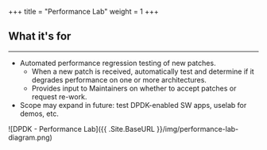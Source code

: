 +++
title = "Performance Lab"
weight = 1
+++

## What it's for
----

- Automated performance regression testing of new patches.
  - When a new patch is received, automatically test and determine if it degrades performance on one or more architectures.
  - Provides input to Maintainers on whether to accept patches or request re-work.
- Scope may expand in future: test DPDK-enabled SW apps, uselab for demos, etc.

![DPDK - Performance Lab]({{ .Site.BaseURL }}/img/performance-lab-diagram.png)

